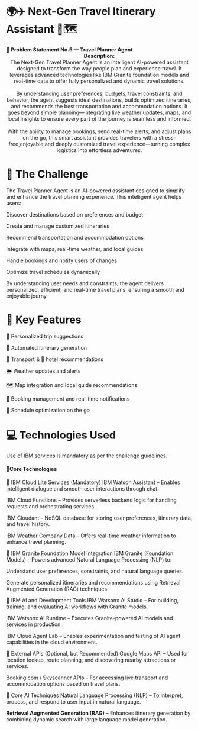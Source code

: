 <h1>
🌍✈️ Next-Gen Travel Itinerary Assistant 🤖🗺️
</h1>
<b>📝 Problem Statement No.5 — Travel Planner Agent</b><br>
<center><b>Description:</b><br></center>

<div align="center"> The Next-Gen Travel Planner Agent is an intelligent AI-powered assistant designed to transform the way people plan and experience travel. It leverages advanced technologies like IBM Granite foundation models and real-time data to offer fully personalized and dynamic travel solutions. <br><br> By understanding user preferences, budgets, travel constraints, and behavior, the agent suggests ideal destinations, builds optimized itineraries, and recommends the best transportation and accommodation options. It goes beyond simple planning—integrating live weather updates, maps, and local insights to ensure every part of the journey is seamless and informed. <br><br> With the ability to manage bookings, send real-time alerts, and adjust plans on the go, this smart assistant provides travelers with a stress-free,enjoyable,and deeply customized travel experience—turning complex logistics into effortless adventures. </div>
<h1>📌 The Challenge</h1>
The Travel Planner Agent is an AI-powered assistant designed to simplify and enhance the travel planning experience. This intelligent agent helps users:

Discover destinations based on preferences and budget

Create and manage customized itineraries

Recommend transportation and accommodation options

Integrate with maps, real-time weather, and local guides

Handle bookings and notify users of changes

Optimize travel schedules dynamically

By understanding user needs and constraints, the agent delivers personalized, efficient, and real-time travel plans, ensuring a smooth and enjoyable journy.

<h1>🧠 Key Features</h1>

🧳 Personalized trip suggestions

📅 Automated itinerary generation

🚗 Transport & 🏨 hotel recommendations

🌦️ Weather updates and alerts

🗺️ Map integration and local guide recommendations

📲 Booking management and real-time notifications

📍 Schedule optimization on the go
<h1><b>
💻 Technologies Used
</b></h1>
Use of IBM services is mandatory as per the challenge guidelines.
<h4>🔧Core Technologies</h4>
🚀 IBM Cloud Lite Services (Mandatory)
IBM Watson Assistant – Enables intelligent dialogue and smooth user interactions through chat.

IBM Cloud Functions – Provides serverless backend logic for handling requests and orchestrating services.

IBM Cloudant – NoSQL database for storing user preferences, itinerary data, and travel history.

IBM Weather Company Data – Offers real-time weather information to enhance travel planning.

🧠 IBM Granite Foundation Model Integration
IBM Granite (Foundation Models) – Powers advanced Natural Language Processing (NLP) to:

Understand user preferences, constraints, and natural language queries.

Generate personalized itineraries and recommendations using Retrieval Augmented Generation (RAG) techniques.

🧪 IBM AI and Development Tools
IBM Watsonx AI Studio – For building, training, and evaluating AI workflows with Granite models.

IBM Watsonx AI Runtime – Executes Granite-powered AI models and services in production.

IBM Cloud Agent Lab – Enables experimentation and testing of AI agent capabilities in the cloud environment.

🧭 External APIs (Optional, but Recommended)
Google Maps API – Used for location lookup, route planning, and discovering nearby attractions or services.

Booking.com / Skyscanner APIs – For accessing live transport and accommodation options based on travel plans.

🧠 Core AI Techniques
Natural Language Processing (NLP) – To interpret, process, and respond to user input in natural language.

<b>Retrieval Augmented Generation (RAG)</b> – Enhances itinerary generation by combining dynamic search with large language model generation.




